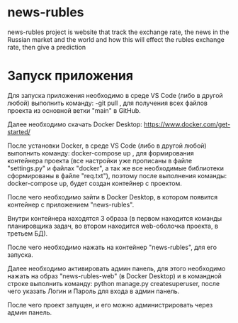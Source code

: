 # news-rubles
news-rubles project is website that track the exchange rate, the news in the Russian market and the world and how this will effect the rubles exchange rate, then give a prediction


# Запуск приложения
Для запуска приложения необходимо в среде VS Code (либо в другой любой) выполнить команду: -git pull , для получения всех файлов проекта из основной ветки "main" в GitHub.

Далее необходимо скачать Docker Desktop: https://www.docker.com/get-started/

После установки Docker, в среде VS Code (либо в другой любой) выполнить команду: docker-compose up , для формирования контейнера проекта (все настройки уже прописаны в файле "settings.py" и файлах "docker", а так же все необходимые библиотеки сформированы в файле "req.txt"), поэтому после выполнения команды: docker-compose up, будет создан контейнер с проектом.

После чего необходимо зайти в Docker Desktop, в котором появится контейнер с приложением "news-rubles".

Внутри контейнера находятся 3 образа (в первом находится команды планировщика задач, во втором находится web-оболочка проекта, в третьем БД).

После чего необходимо нажать на контейнер "news-rubles", для его запуска. 

Далее необходимо активировать админ панель, для этого необходимо нажать на образ "news-rubles-web" (в Docker Desktop) и в командной строке выполнить команду: python manage.py createsuperuser, после чего указать Логин и Пароль для входа в админ панель.

После чего проект запущен, и его можно администрировать через админ панель.
